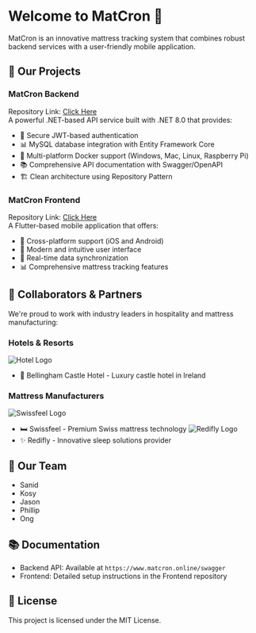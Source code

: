 # Welcome to MatCron 👋

MatCron is an innovative mattress tracking system that combines robust backend services with a user-friendly mobile application.

## 🚀 Our Projects

### MatCron Backend
Repository Link: [Click Here](https://github.com/MatCron/MatCron) \
A powerful .NET-based API service built with .NET 8.0 that provides:
- 🔐 Secure JWT-based authentication
- 📊 MySQL database integration with Entity Framework Core
- 🐳 Multi-platform Docker support (Windows, Mac, Linux, Raspberry Pi)
- 📚 Comprehensive API documentation with Swagger/OpenAPI
- 🏗️ Clean architecture using Repository Pattern

### MatCron Frontend
Repository Link: [Click Here](https://github.com/MatCron/Matcron-Frontend)  \
A Flutter-based mobile application that offers:
- 📱 Cross-platform support (iOS and Android)  
- 🎨 Modern and intuitive user interface  
- 🔄 Real-time data synchronization  
- 📊 Comprehensive mattress tracking features

## 🤝 Collaborators & Partners

We're proud to work with industry leaders in hospitality and mattress manufacturing:

### Hotels & Resorts
![Hotel Logo](https://static.arocdn.com/Sites/50/bellinghamcastle/Assets/Images/logo.svg?v=1)
- 🏰 Bellingham Castle Hotel - Luxury castle hotel in Ireland

### Mattress Manufacturers  
![Swissfeel Logo](https://encrypted-tbn0.gstatic.com/images?q=tbn:ANd9GcQ4l7eeev_hWGUgyFc1SjcFRAylYhmEuXtiWA&s) 
- 🛏️ Swissfeel - Premium Swiss mattress technology
![Redifly Logo](https://api.aircraftit.com/FileCollection(guid'130409ac-8789-44b6-beb3-797a24147330')/Data)
- ✨ Redifly - Innovative sleep solutions provider

## 👥 Our Team
- Sanid
- Kosy
- Jason
- Phillip
- Ong

## 📚 Documentation
- Backend API: Available at `https://www.matcron.online/swagger`
- Frontend: Detailed setup instructions in the Frontend repository

## 📝 License
This project is licensed under the MIT License.
